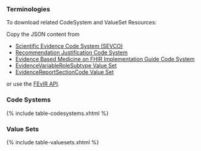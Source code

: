 ### Terminologies

To download related CodeSystem and ValueSet Resources:

Copy the JSON content from 
* [Scientific Evidence Code System (SEVCO)](https://fevir.net/resources/CodeSystem/27270#json)
* [Recommendation Justification Code System](https://fevir.net/resources/CodeSystem/27834#json)
* [Evidence Based Medicine on FHIR Implementation Guide Code System](https://fevir.net/resources/CodeSystem/179423#json)
* [EvidenceVariableRoleSubtype Value Set](https://fevir.net/resources/ValueSet/179424#json)
* [EvidenceReportSectionCode Value Set](https://fevir.net/resources/ValueSet/179431#json)

or use the [FEvIR API](https://fevir.net/apidoc).


### Code Systems

{% include table-codesystems.xhtml %}

### Value Sets

{% include table-valuesets.xhtml %}
